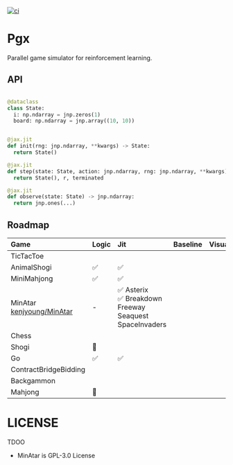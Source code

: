 [![ci](https://github.com/sotetsuk/pgx/actions/workflows/ci.yml/badge.svg)](https://github.com/sotetsuk/pgx/actions/workflows/ci.yml)

# Pgx

Parallel game simulator for reinforcement learning.

## API

```py

@dataclass
class State:
  i: np.ndarray = jnp.zeros(1)
  board: np.ndarray = jnp.array((10, 10))


@jax.jit
def init(rng: jnp.ndarray, **kwargs) -> State:
  return State()

@jax.jit
def step(state: State, action: jnp.ndarray, rng: jnp.ndarray, **kwargs) -> Tuple[State, float, bool]:
  return State(), r, terminated

@jax.jit
def observe(state: State) -> jnp.ndarray:
  return jnp.ones(...)

```

## Roadmap

|Game|Logic|Jit|Baseline|Visualization|Gym/PettingZoo|
|:---|:---|:---|:---|:---|:---|
|TicTacToe||||||
|AnimalShogi| :white_check_mark: | :white_check_mark: ||||
|MiniMahjong| :white_check_mark: | :white_check_mark: ||||
|MinAtar <br>[kenjyoung/MinAtar](https://github.com/kenjyoung/MinAtar)|-| :white_check_mark: Asterix<br> :white_check_mark: Breakdown<br>Freeway<br>Seaquest<br>SpaceInvaders||||
|Chess||||||
|Shogi| :construction: |||||
|Go| :white_check_mark: | :white_check_mark: ||||
|ContractBridgeBidding||||||
|Backgammon||||||
|Mahjong| :construction: |||||

# LICENSE

TDOO

* MinAtar is GPL-3.0 License
